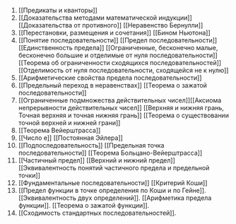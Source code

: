 1. [[Предикаты и кванторы]]
2. [[Доказательства методами математической индукции]] [[Доказательства от противного]] [[Неравенство Бернулли]]
3. [[Перестановки, размещения и сочетания]] [[Бином Ньютона]]
4. [[Понятие последовательности]] [[Предел последовательности]] [[Единственность предела]] [[Ограниченные, бесконечно малые, бесконечно большие  и отделимые от нуля последовательности]] [[Теорема об ограниченности сходящихся последовательностей]] [[Отделимость от нуля последовательности, сходящейся не к нулю]]
5. [[Арифметические свойства предела последовательности]]
6. [[Предельный переход в неравенствах]] [[Теорема о зажатой последовательности]]
7. [[Ограниченные подмножества действительных чисел]][[Аксиома непрерывности действительных чисел]] [[Верхняя и нижняя грань, Точная верхняя и точная нижняя грань]] [[Теорема о существовании точной верхней и нижней грани]]
8. [[Теорема Вейерштрасса]]
9. [[Число е]] [[Постоянная Эйлера]]
10. [[Подпоследовательность]] [[Предельная точка последовательности]] [[Теорема Больцано-Вейерштрасса]]
11. [[Частичный предел]] [[Верхний и нижний предел]] [[Эквивалентность понятий частичного предела и предельной точки]]
12. [[Фундаментальные последовательности]] [[Критерий Коши]]
13. [[Предел функции в точке определения по Коши и по Гейне]]. [[Эквивалентность двух определений]]. [[Арифметика предела функции]]. [[Теорема о зажатой функции]]. 
14.  [[Сходимость стандартных последовательностей]].